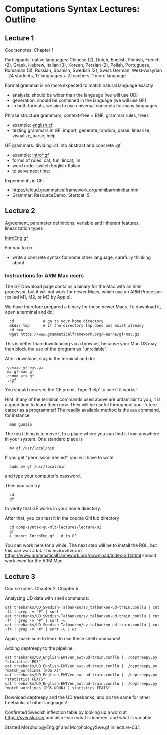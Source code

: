 # Computations Syntax Lectures: Outline

## Lecture 1

Coursenotes: Chapter 1

Participants' native languages:
Chinese (2), Dutch, English, Finnish, French (2), Greek, Hebrew, Italian (3),
Korean, Persian (2), Polish, Portuguese, Romanian (3), Russian, Spanish, Swedish (2),
Swiss German, West-Assyrian - 24 students, 17 languages + 2 teachers, 1 more language

Formal grammar is no more expected to match natural language exactly
- analysis: should be wider than the language (we will use UD)
- generation: should be contained in the language (we will use GF)
- in both formats, we aim to use universal concepts for many languages

Phrase structure grammars, context-free = BNF, grammar rules, trees
- example: [english.cf](lecture-01/english.cf)
- testing grammars in GF: import, generate_random, parse, linearize, visualize_parse, help


GF grammars: dividing .cf into abstract and concrete .gf
- example: [Intro*.gf](lecture-01/)
- forms of rules: cat, fun, lincat, lin
- word order switch English-Italian
- to solve next time:

Experiments in GF:
- https://cloud.grammaticalframework.org/minibar/minibar.html
- Grammar: ResourceDemo, Startcat: S


## Lecture 2

Agreement, parameter definitions, variable and inherent features, linearization types

[IntroEng.gf](lecture-02/InfroEng.gf)

For you to do:
- write a concrete syntax for some other language, carefully thinking about


### Instructions for ARM Mac users

The GF Download page contains a binary for the Mac with an Intel processor, but it will not work for newer Macs, which use an ARM Processor (called M1, M2, or M3 by Apple).

We have therefore prepared a binary for these newer Macs.
To download it, open a terminal and do:
```
  cd             # go to your home directory
  mkdir tmp      # if the directory tmp does not exist already
  cd tmp
  wget https://www.grammaticalframework.org/~aarne/gf-mac.gz
```
This is better than downloading via a browser, because your Mac OS may then block the use of the program as "unreliable".

After download, stay in the terminal and do:
```
 gunzip gf-mac.gz
 mv gf-mac gf
 chmod a+x gf
 ./gf
```
You should now see the GF promt. Type 'help' to see if it works!

Hint: if any of the terminal commands used above are unfamiliar to you, it is a good time to learn them now.
They will be useful throughout your future career as a programmer!
The readily available method is the `man` command, for instance,
```
  man gunzip
```

The next thing is to move it to a place where you can find it from anywhere in your system.
One standard place is
```
  mv gf /usr/local/bin
```
If you get "permission denied", you will have to write
```
  sudo mv gf /usr/local/bin
```
and type your computer's password.

Then you can try
```
  cd
  gf
```
to verify that GF works in your home directory.

After that, you can test it in the course GitHub directory
```
  cd comp-syntax-gu-mlt/lectures/lecture-02
  gf
  > import IntroEng.gf   # in GF
```
You can work here for a while.
The next step will be to install the RGL, but this can wait a bit.
The instructions in https://www.grammaticalframework.org/download/index-3.11.html should work even for the ARM Mac.


## Lecture 3

Course notes: Chapter 2, Chapter 5

Analysing UD data with shell commands:
```
cat treebanks/UD_Swedish-Talbanken/sv_talbanken-ud-train.conllu | cut -f4 | grep -v "#" | sort
cat treebanks/UD_Swedish-Talbanken/sv_talbanken-ud-train.conllu | cut -f4 | grep -v "#" | sort -u
cat treebanks/UD_Swedish-Talbanken/sv_talbanken-ud-train.conllu | cut -f4 | grep -v "#" | sort -u | wc
```
Again, make sure to learn to use these shell commands!

Adding deptreepy to the pipeline:
```
cat treebanks/UD_English-EWT/en_ewt-ud-train.conllu | ./deptreepy.py "statistics POS"
cat treebanks/UD_English-EWT/en_ewt-ud-train.conllu | ./deptreepy.py "match_wordlines (POS X)"
cat treebanks/UD_English-EWT/en_ewt-ud-train.conllu | ./deptreepy.py "statistics FEATS"
cat treebanks/UD_English-EWT/en_ewt-ud-train.conllu | ./deptreepy.py "match_wordlines (POS NOUN) | statistics FEATS"
```
Download deptreepy and the UD treebanks, and do the same for other treebanks of other languages!

Confirmed Swedish inflection table by looking up a word at https://svenska.se/ and also learn what is inherent and what is variable.

Started MorphologyEng.gf and MorphologySwe.gf in lecture-03/.





